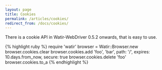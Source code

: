```yaml
---
layout: page
title: Cookies
permalink: /articles/cookies/
redirect_from: /docs/cookies/
---
```


There is a cookie API in Watir-WebDriver 0.5.2 onwards, that is easy to use.

{% highlight ruby %}
require 'watir'
browser = Watir::Browser.new
browser.cookies.clear
browser.cookies.add 'foo', 'bar', path: '/', expires: 10.days.from_now, secure: true
browser.cookies.delete 'foo'
browser.cookies.to_a
{% endhighlight %}
